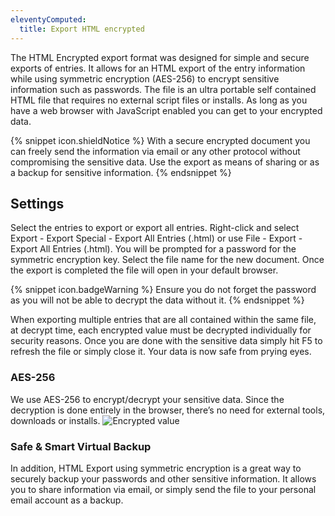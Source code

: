 ```yaml
---
eleventyComputed:
  title: Export HTML encrypted
---
```

The HTML Encrypted export format was designed for simple and secure exports of entries. It allows for an HTML export of the entry information while using symmetric encryption (AES-256) to encrypt sensitive information such as passwords. The file is an ultra portable self contained HTML file that requires no external script files or installs. As long as you have a web browser with JavaScript enabled you can get to your encrypted data.

{% snippet icon.shieldNotice %}
With a secure encrypted document you can freely send the information via email or any other protocol without compromising the sensitive data. Use the export as means of sharing or as a backup for sensitive information.
{% endsnippet %}

## Settings

Select the entries to export or export all entries. Right-click and select Export - Export Special - Export All Entries (.html) or use File - Export - Export All Entries (.html). You will be prompted for a password for the symmetric encryption key. Select the file name for the new document. Once the export is completed the file will open in your default browser.

{% snippet icon.badgeWarning %}
Ensure you do not forget the password as you will not be able to decrypt the data without it.
{% endsnippet %}

When exporting multiple entries that are all contained within the same file, at decrypt time, each encrypted value must be decrypted individually for security reasons. Once you are done with the sensitive data simply hit F5 to refresh the file or simply close it. Your data is now safe from prying eyes.

### AES-256

We use AES-256 to encrypt/decrypt your sensitive data. Since the decryption is done entirely in the browser, there’s no need for external tools, downloads or installs.
![Encrypted value](https://cdnweb.devolutions.net/docs/docs_en_rdm_mac_clip10132.png)

### Safe & Smart Virtual Backup

In addition, HTML Export using symmetric encryption is a great way to securely backup your passwords and other sensitive information. It allows you to share information via email, or simply send the file to your personal email account as a backup.

